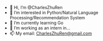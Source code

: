 - 👋 Hi, I’m @CharlesZhuRen
- 👀 I’m interested in Python/Natural Language Processing/Recommendation System
- 🌱 I’m currently learning Go
- 💞️ I’m working as an intern in...
- 📫 My email: CharlesZhuRen@gmail.com

<!---
CharlesZhuRen/CharlesZhuRen is a ✨ special ✨ repository because its `README.md` (this file) appears on your GitHub profile.
You can click the Preview link to take a look at your changes.
--->
